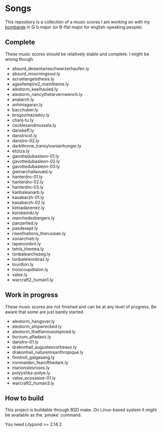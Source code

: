 Songs
=====

This repository is a collection of a music scores I am working on with
my [bombarde][1] in Si b major (or B-flat major for english-speaking
people).

Complete
--------

These music scores should be relatively stable and complete. I might
be wrong though.

* absurd_deswotansschwarzerhaufen.ly
* absurd_mourningsoul.ly
* acruelangelsthesis.ly
* ageofempire2_maintheme.ly
* alestorm_keelhauled.ly
* alestorm_nancythetarvernwench.ly
* analarch.ly
* anhiniagaran.ly
* bacchuber.ly
* brogozmazadou.ly
* chanj-tu.ly
* cocklesandmussels.ly
* danskeff.ly
* danstricot.ly
* danstro-02.ly
* darkthrone_transylvanianhunger.ly
* eliziza.ly
* gavottedubasleon-01.ly
* gavottedubasleon-02.ly
* gavottedubasleon-03.ly
* gwinarchallaoued.ly
* hanterdro-01.ly
* hanterdro-02.ly
* hanterdro-03.ly
* kanbaleanarb.ly
* kasabarzh-01.ly
* kasabarzh-02.ly
* kimiadanenez.ly
* korobeiniki.ly
* marchedesbergers.ly
* panzerlied.ly
* pasdesept.ly
* riseofnations_therussian.ly
* sonarchistr.ly
* tapenombril.ly
* tetris_themea.ly
* tonbalearchezeg.ly
* tonbaleleonbraz.ly
* tourdion.ly
* troiscoupdtalon.ly
* valse.ly
* warcraft2_human1.ly

Work in progress
----------------

These music scores are not finished and can be at any level of progress.
Be aware that some are just barely started.

* alestorm_hangover.ly
* alestorm_shipwrecked.ly
* alestorm_thatfamousolspiced.ly
* burzum_alfadanz.ly
* danstro-01.ly
* drakonhail_augustescorbeaux.ly
* drakonhail_naturemisanthropique.ly
* finntroll_galgasang.ly
* ironmaiden_fearofthedark.ly
* marionslesroses.ly
* polyyshka-polye.ly
* valse_ecossaise-01.ly
* warcraft2_human3.ly

How to build
------------

This project is buildable through BSD make. On Linux-based system it
might be available as the `pmake' command.

You need Lilypond >= 2.14.2.

[1]: https://en.wikipedia.org/wiki/Bombard_%28music%29
